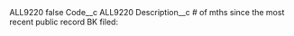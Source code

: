 <?xml version="1.0" encoding="UTF-8"?>
<CustomMetadata xmlns="http://soap.sforce.com/2006/04/metadata" xmlns:xsi="http://www.w3.org/2001/XMLSchema-instance" xmlns:xsd="http://www.w3.org/2001/XMLSchema">
    <label>ALL9220</label>
    <protected>false</protected>
    <values>
        <field>Code__c</field>
        <value xsi:type="xsd:string">ALL9220</value>
    </values>
    <values>
        <field>Description__c</field>
        <value xsi:type="xsd:string"># of mths since the most recent public record BK filed:</value>
    </values>
</CustomMetadata>

